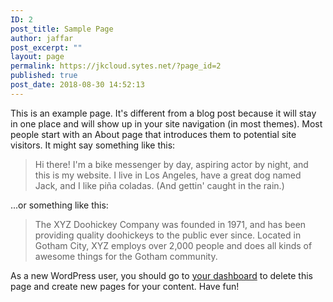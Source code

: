 ```yaml
---
ID: 2
post_title: Sample Page
author: jaffar
post_excerpt: ""
layout: page
permalink: https://jkcloud.sytes.net/?page_id=2
published: true
post_date: 2018-08-30 14:52:13
---
```

This is an example page. It's different from a blog post because it will stay in one place and will show up in your site navigation (in most themes). Most people start with an About page that introduces them to potential site visitors. It might say something like this:

<blockquote>Hi there! I'm a bike messenger by day, aspiring actor by night, and this is my website. I live in Los Angeles, have a great dog named Jack, and I like pi&#241;a coladas. (And gettin' caught in the rain.)</blockquote>

...or something like this:

<blockquote>The XYZ Doohickey Company was founded in 1971, and has been providing quality doohickeys to the public ever since. Located in Gotham City, XYZ employs over 2,000 people and does all kinds of awesome things for the Gotham community.</blockquote>

As a new WordPress user, you should go to <a href="https://jkcloud.sytes.net/wp-admin/">your dashboard</a> to delete this page and create new pages for your content. Have fun!